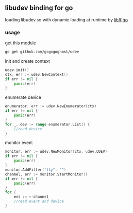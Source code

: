 ## libudev binding for go

loading libudev.so with dynamic loading at runtime by [libffigo](https://github.com/gogogoghost/libffigo)

### usage

get this module

```sh
go get github.com/gogogoghost/udev
```

init and create context

```go
udev.init()
ctx, err := udev.NewContext()
if err != nil {
    panic(err)
}
```

enumerate device

```go
enumerator, err := udev.NewEnumerator(ctx)
if err != nil {
    panic(err)
}
for _, dev := range enumerator.List() {
    //read device
}
```
monitor event

```go
monitor, err := udev.NewMonitor(ctx, udev.UDEV)
if err != nil {
    panic(err)
}
monitor.AddFilter("tty", "")
channel, err := monitor.StartMonitor()
if err != nil {
    panic(err)
}
for {
    evt := <-channel
    //read event and device
}
```